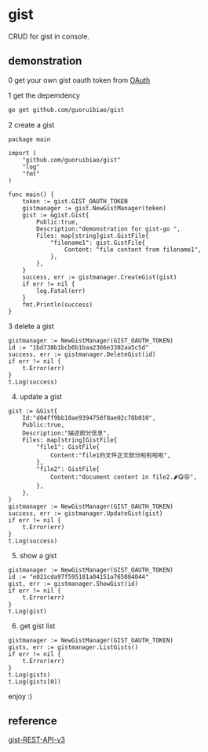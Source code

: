 # gist

CRUD for gist in console.

## demonstration

0 get your own gist oauth token from [OAuth](https://developer.github.com/v3/gists/)

1 get the depemdency
```bash
go get github.com/guoruibiao/gist
```


2 create a gist
```golang
package main

import (
	"github.com/guoruibiao/gist"
	"log"
	"fmt"
)

func main() {
	token := gist.GIST_OAUTH_TOKEN
	gistmanager := gist.NewGistManager(token)
	gist := &gist.Gist{
		Public:true,
		Description:"demonstration for gist-go ",
		Files: map[string]gist.GistFile{
			"filename1": gist.GistFile{
				Content: "file content from filename1",
			},
		},
	}
	success, err := gistmanager.CreateGist(gist)
	if err != nil {
		log.Fatal(err)
	}
	fmt.Println(success)
}
```

3 delete a gist
```golang
gistmanager := NewGistManager(GIST_OAUTH_TOKEN)
id := "1bd738b1bcb0b1baa2366e3302aa5c5d"
success, err := gistmanager.DeleteGist(id)
if err != nil {
    t.Error(err)
}
t.Log(success)

```

4. update a gist
```golang
gist := &Gist{
    Id:"d04ff9bb10ae9394758f8ae02c78b010",
    Public:true,
    Description:"描述部分信息",
    Files: map[string]GistFile{
        "file1": GistFile{
            Content:"file1的文件正文部分啦啦啦啦",
        },
        "file2": GistFile{
            Content:"document content in file2.🌶😋😝",
        },
    },
}
gistmanager := NewGistManager(GIST_OAUTH_TOKEN)
success, err := gistmanager.UpdateGist(gist)
if err != nil {
    t.Error(err)
}
t.Log(success)

```

5. show a gist
```golang
gistmanager := NewGistManager(GIST_OAUTH_TOKEN)
id := "e021cda97f595181a04151a765084044"
gist, err := gistmanager.ShowGist(id)
if err != nil {
    t.Error(err)
}
t.Log(gist)
```

6. get gist list
```golang
gistmanager := NewGistManager(GIST_OAUTH_TOKEN)
gists, err := gistmanager.ListGists()
if err != nil {
    t.Error(err)
}
t.Log(gists)
t.Log(gists[0])
```


enjoy :)

## reference
[gist-REST-API-v3](https://developer.github.com/v3/gists/#list-gist-forks)

